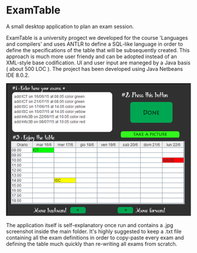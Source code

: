 # ExamTable
A small desktop application to plan an exam session.

ExamTable is a university progect we developed for the course 'Languages and compilers' and uses ANTLR to define a SQL-like language in
order to define the specifications of the table that will be subsequently created. This approach is much more user friendy and can be adopted
instead of an XML-style base codification.
UI and user input are maneged by a Java basis ( about 500 LOC ).
The project has been developed using Java Netbeans IDE 8.0.2.

<p align="center">
<img src="tableImage.png" alt="screenshot" />
</p>

The application itself is self-explanatory once run and contains a .jpg screenshot inside the main folder.
It's highly suggested to keep a .txt file containing all the exam definitions in order to copy-paste every exam and defining the table
much quickly than re-writing all exams from scratch.
